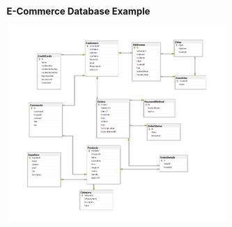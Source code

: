 ##  E-Commerce Database Example

![alt text](https://github.com/156-Innova-Net-Bootcamp-Patika-dev/01-AhmetSenlik/blob/main/Hafta2/e-commerceDb.png?raw=true)
